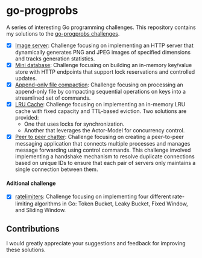 # go-progprobs
A series of interesting Go programming challenges. This repository contains my solutions to the [go-progprobs challenges](https://github.com/arschles/go-progprobs). 

* [x] [Image server](./imgserv): Challenge focusing on implementing an HTTP server that dynamically generates PNG and JPEG images of specified dimensions and tracks generation statistics.
* [x] [Mini database](./minidb): Challenge focusing on building an in-memory key/value store with HTTP endpoints that support lock reservations and controlled updates.
* [x] [Append-only file compaction](./aof): Challenge focusing on processing an append-only file by compacting sequential operations on keys into a streamlined set of commands.
* [x] [LRU Cache](./lrucache): Challenge focusing on implementing an in-memory LRU cache with fixed capacity and TTL-based eviction. Two solutions are provided:
    * One that uses locks for synchronization.
    * Another that leverages the Actor-Model for concurrency control.
* [x] [Peer to peer chatter](./peer-to-peer-chatter): Challenge focusing on creating a peer-to-peer messaging application that connects multiple processes and manages message forwarding using control commands. This challenge involved implementing a handshake mechanism to resolve duplicate connections based on unique IDs to ensure that each pair of servers only maintains a single connection between them. 

#### Aditional challenge
* [x] [ratelimiters](./ratelimiters): Challenge focusing on implementing four different rate-limiting algorithms in Go: Token Bucket, Leaky Bucket, Fixed Window, and Sliding Window.

## Contributions
I would greatly appreciate your suggestions and feedback for improving these solutions.
